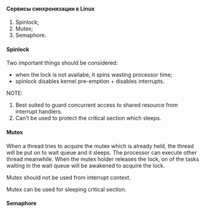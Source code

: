 #### Сервисы синхронизации в Linux

1. Spinlock;
2. Mutex;
3. Semaphore.

#### Spinlock

Two important things should be considered:
- when the lock is not availabe, it spins wasting processor time;
- spinlock disables kernel pre-emption + disables interrupts.

NOTE:
1. Best suited to guard concurrent access to shared resource from interrupt handlers.
2. Can't be used to protect the critical section which sleeps.

#### Mutex

When a thread tries to acquire the mutex which is already held, the thread will be put 
on to wait queue and it sleeps. The processor can execute other thread meanwhile.
When the mutex holder releases the lock, on of the tasks waiting in the wait queue
will be awakened to acquire the lock.

Mutex should not be used from interrupt context.

Mutex can be used for sleeping critical section.

#### Semaphore

